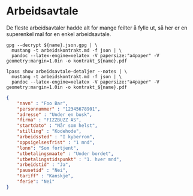 # Arbeidsavtale

De fleste arbeidsavtaler hadde alt for mange feilter å fylle ut, så her er en
superenkel mal for en enkel arbeidsavtale.

```` shell
gpg --decrypt ${name}.json.gpg | \
  mustang -t arbeidskontrakt.md -f json | \
  pandoc --latex-engine=xelatex -V papersize:"a4paper" -V geometry:margin=1.0in -o kontrakt_${name}.pdf
````
```` shell
lpass show arbeidsavtale-detaljer --notes | \
  mustang -t arbeidskontrakt.md -f json | \
  pandoc --latex-engine=xelatex -V papersize:"a4paper" -V geometry:margin=1.0in -o kontrakt_${name}.pdf
````


```` json
{
    "navn" : "Foo Bar",
    "personnummer" : "12345678901",
    "adresse" : "Under en busk",
    "firma" : "FIZZBUZZ AS",
    "startdato" : "Når som helst",
    "stilling" : "Kodehode",
    "arbeidssted" : "I kyberrom",
    "oppsigelsesfrist" : "1 mnd",
    "lonn": "Som fortjent",
    "utbetalingsmaate" : "Under bordet",
    "utbetalingstidspunkt" : "1. hver mnd",
    "arbeidstid" : "Ja",
    "pausetid" : "Nei",
    "tariff" : "Kanskje",
    "ferie": "Nei"
}
````

